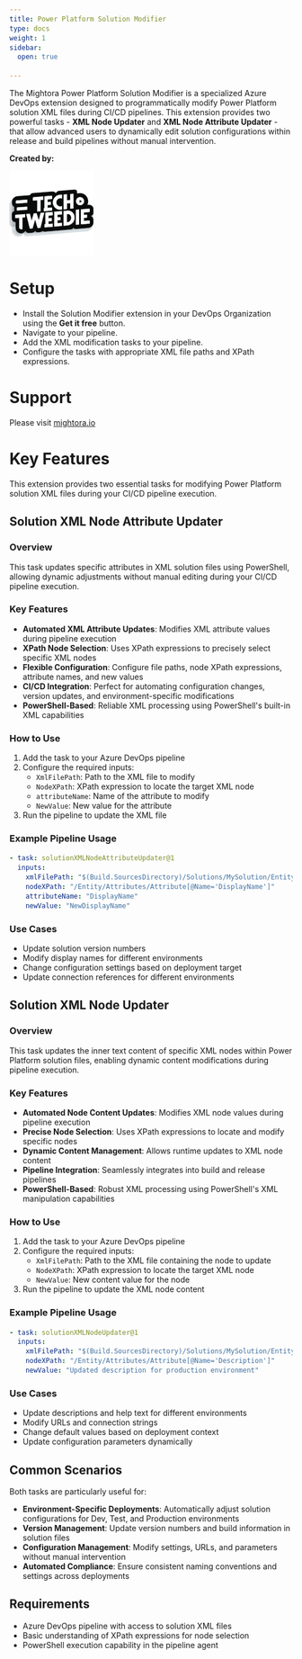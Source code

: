 ```yaml
---
title: Power Platform Solution Modifier
type: docs
weight: 1
sidebar:
  open: true

---
```



The Mightora Power Platform Solution Modifier is a specialized Azure DevOps extension designed to programmatically modify Power Platform solution XML files during CI/CD pipelines. This extension provides two powerful tasks - **XML Node Updater** and **XML Node Attribute Updater** - that allow advanced users to dynamically edit solution configurations within release and build pipelines without manual intervention. 

**Created by:**

[![Mightora Logo](https://raw.githubusercontent.com/TechTweedie/techtweedie.github.io/main/static/logo-01_150x150.png)](https://techtweedie.github.io)


# Setup 
- Install the Solution Modifier extension in your DevOps Organization using the **Get it free** button.
- Navigate to your pipeline.
- Add the XML modification tasks to your pipeline.
- Configure the tasks with appropriate XML file paths and XPath expressions.

# Support
Please visit [mightora.io](https://mightora.io)

# Key Features 

This extension provides two essential tasks for modifying Power Platform solution XML files during your CI/CD pipeline execution. 

## Solution XML Node Attribute Updater

### Overview
This task updates specific attributes in XML solution files using PowerShell, allowing dynamic adjustments without manual editing during your CI/CD pipeline execution.

### Key Features
- **Automated XML Attribute Updates**: Modifies XML attribute values during pipeline execution
- **XPath Node Selection**: Uses XPath expressions to precisely select specific XML nodes
- **Flexible Configuration**: Configure file paths, node XPath expressions, attribute names, and new values
- **CI/CD Integration**: Perfect for automating configuration changes, version updates, and environment-specific modifications
- **PowerShell-Based**: Reliable XML processing using PowerShell's built-in XML capabilities

### How to Use
1. Add the task to your Azure DevOps pipeline
2. Configure the required inputs:
    - `XmlFilePath`: Path to the XML file to modify
    - `NodeXPath`: XPath expression to locate the target XML node
    - `attributeName`: Name of the attribute to modify
    - `NewValue`: New value for the attribute
3. Run the pipeline to update the XML file

### Example Pipeline Usage

```yaml
- task: solutionXMLNodeAttributeUpdater@1
  inputs:
    xmlFilePath: "$(Build.SourcesDirectory)/Solutions/MySolution/Entity.xml"
    nodeXPath: "/Entity/Attributes/Attribute[@Name='DisplayName']"
    attributeName: "DisplayName"
    newValue: "NewDisplayName"
```

### Use Cases
- Update solution version numbers
- Modify display names for different environments
- Change configuration settings based on deployment target
- Update connection references for different environments

## Solution XML Node Updater

### Overview
This task updates the inner text content of specific XML nodes within Power Platform solution files, enabling dynamic content modifications during pipeline execution.

### Key Features
- **Automated Node Content Updates**: Modifies XML node values during pipeline execution
- **Precise Node Selection**: Uses XPath expressions to locate and modify specific nodes
- **Dynamic Content Management**: Allows runtime updates to XML node content
- **Pipeline Integration**: Seamlessly integrates into build and release pipelines
- **PowerShell-Based**: Robust XML processing using PowerShell's XML manipulation capabilities

### How to Use
1. Add the task to your Azure DevOps pipeline
2. Configure the required inputs:
    - `XmlFilePath`: Path to the XML file containing the node to update
    - `NodeXPath`: XPath expression to locate the target XML node
    - `NewValue`: New content value for the node
3. Run the pipeline to update the XML node content

### Example Pipeline Usage

```yaml
- task: solutionXMLNodeUpdater@1
  inputs:
    xmlFilePath: "$(Build.SourcesDirectory)/Solutions/MySolution/Entity.xml"
    nodeXPath: "/Entity/Attributes/Attribute[@Name='Description']"
    newValue: "Updated description for production environment"
```

### Use Cases
- Update descriptions and help text for different environments
- Modify URLs and connection strings
- Change default values based on deployment context
- Update configuration parameters dynamically

## Common Scenarios

Both tasks are particularly useful for:

- **Environment-Specific Deployments**: Automatically adjust solution configurations for Dev, Test, and Production environments
- **Version Management**: Update version numbers and build information in solution files
- **Configuration Management**: Modify settings, URLs, and parameters without manual intervention
- **Automated Compliance**: Ensure consistent naming conventions and settings across deployments

## Requirements

- Azure DevOps pipeline with access to solution XML files
- Basic understanding of XPath expressions for node selection
- PowerShell execution capability in the pipeline agent